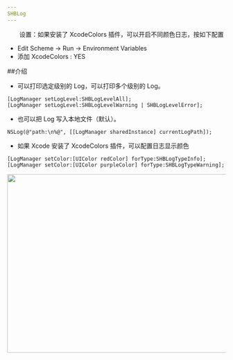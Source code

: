 ```yaml
---
SHBLog
---
```



　　设置：如果安装了 XcodeColors 插件，可以开启不同颜色日志，按如下配置
   
*   Edit Scheme -> Run -> Environment Variables
*   添加 XcodeColors : YES


##介绍
* 可以打印选定级别的 Log，可以打印多个级别的 Log。

```
[LogManager setLogLevel:SHBLogLevelAll];
[LogManager setLogLevel:SHBLogLevelWarning | SHBLogLevelError]; 
```

* 也可以把 Log 写入本地文件（默认）。

```
NSLog(@"path:\n%@", [[LogManager sharedInstance] currentLogPath]);
```

* 如果 Xcode 安装了 XcodeColors 插件，可以配置日志显示颜色

```
[LogManager setColor:[UIColor redColor] forType:SHBLogTypeInfo];
[LogManager setColor:[UIColor purpleColor] forType:SHBLogTypeWarning];
```

<image src="https://github.com/jiutianhuanpei/SHBLog/raw/master/SHBLog/temp.png" width=805 height=412></image>



